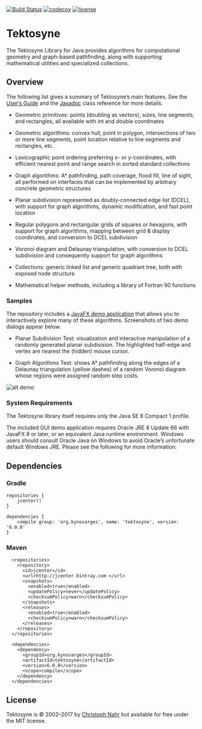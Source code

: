 [![Build Status](https://travis-ci.org/kynosarges/tektosyne.svg?branch=master)](https://travis-ci.org/kynosarges/tektosyne)
[![codecov](https://codecov.io/gh/kynosarges/tektosyne/branch/master/graph/badge.svg)](https://codecov.io/gh/kynosarges/tektosyne)
[![license](https://img.shields.io/github/license/mashape/apistatus.svg)](https://raw.githubusercontent.com/kynosarges/tektosyne/master/LICENSE.txt)



# Tektosyne

The Tektosyne Library for Java provides algorithms for computational geometry and graph-based pathfinding,
along with supporting mathematical utilities and specialized collections.

## Overview

The following list gives a summary of Tektosyne’s main features.
See the [User’s Guide](https://github.com/kynosarges/tektosyne/raw/master/docs/TektosyneGuide.pdf) and the [Javadoc](https://kynosarges.github.io/tektosyne/javadoc/) class reference for more details.

* Geometric primitives: points (doubling as vectors), sizes, line segments, and rectangles, all available with int and double coordinates

* Geometric algorithms: convex hull, point in polygon, intersections of two or more line segments, point location relative to line segments and rectangles, etc.

* Lexicographic point ordering preferring x- or y-coordinates, with efficient nearest point and range search in sorted standard collections

* Graph algorithms: A* pathfinding, path coverage, flood fill, line of sight, all performed on interfaces that can be implemented by arbitrary concrete geometric structures

* Planar subdivision represented as doubly-connected edge list (DCEL), with support for graph algorithms, dynamic modification, and fast point location

* Regular polygons and rectangular grids of squares or hexagons, with support for graph algorithms, mapping between grid & display coordinates, and conversion to DCEL subdivision

* Voronoi diagram and Delaunay triangulation, with conversion to DCEL subdivision and consequently support for graph algorithms

* Collections: generic linked list and generic quadrant tree, both with exposed node structure

* Mathematical helper methods, including a library of Fortran 90 functions


### Samples

The repository includes a [JavaFX demo application](https://github.com/kynosarges/tektosyne/raw/master/tektosyne-demo/demo-jar/tektosyne-demo.jar) that allows you to interactively explore many of these algorithms.
Screenshots of two demo dialogs appear below.

* Planar Subdivision Test: visualization and interactive manipulation of a randomly generated planar subdivision. The highlighted half-edge and vertex are nearest the (hidden) mouse cursor.

* Graph Algorithms Test: shows A* pathfinding along the edges of a Delaunay triangulation (yellow dashes) of a random Voronoi diagram whose regions were assigned random step costs.

![alt demo](https://raw.githubusercontent.com/kynosarges/tektosyne/master/docs/img/TektosyneDemo.png)

### System Requirements

The Tektosyne library itself requires only the Java SE 8 Compact 1 profile.

The included GUI demo application requires Oracle JRE 8 Update 66 with JavaFX 8 or later, or an equivalent Java runtime environment.
Windows users should consult Oracle Java on Windows to avoid Oracle’s unfortunate default Windows JRE. Please see the following for more information:

## Dependencies

### Gradle
```
repositories {
    jcenter()
}

dependencies {
    compile group: 'org.kynosarges', name: 'tektosyne', version: '6.0.0'
}
```

### Maven
```
  <repositories>
    <repository>
      <id>jcenter</id>
      <url>http://jcenter.bintray.com </url>
      <snapshots>
        <enabled>true</enabled>
        <updatePolicy>never</updatePolicy>
        <checksumPolicy>warn</checksumPolicy>
      </snapshots>
      <releases>
        <enabled>true</enabled>
        <checksumPolicy>warn</checksumPolicy>
      </releases>
    </repository>
  </repositories>

  <dependencies>
    <dependency>
      <groupId>org.kynosarges</groupId>
      <artifactId>tektosyne</artifactId>
      <version>6.0.0</version>
      <scope>compile</scope>
    </dependency>
  </dependencies>
```

## License


Tektosyne is © 2002–2017 by [Christoph Nahr](http://kynosarges.org/index.html) but available for free under the MIT license.

